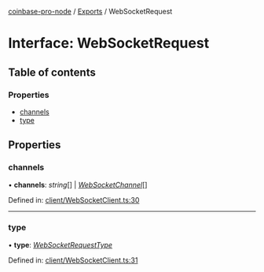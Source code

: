 [coinbase-pro-node](../README.md) / [Exports](../modules.md) / WebSocketRequest

# Interface: WebSocketRequest

## Table of contents

### Properties

- [channels](websocketrequest.md#channels)
- [type](websocketrequest.md#type)

## Properties

### channels

• **channels**: _string_[] \| [_WebSocketChannel_](websocketchannel.md)[]

Defined in: [client/WebSocketClient.ts:30](https://github.com/bennycode/coinbase-pro-node/blob/a2d34d0/src/client/WebSocketClient.ts#L30)

---

### type

• **type**: [_WebSocketRequestType_](../enums/websocketrequesttype.md)

Defined in: [client/WebSocketClient.ts:31](https://github.com/bennycode/coinbase-pro-node/blob/a2d34d0/src/client/WebSocketClient.ts#L31)
